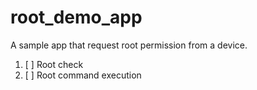 # root_demo_app
A sample app that request root permission from a device.

1. [ ] Root check
2. [ ] Root command execution
